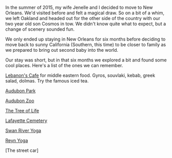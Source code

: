 <!--
title: NOLA
description: A list of some of my favorite spots in New Orleans
-->

In the summer of 2015, my wife Jenelle and I decided to move to New Orleans.
We'd visited before and felt a magical draw. So on a bit of a whim, we left
Oakland and headed out for the other side of the country with our two year old
son Cosmos in tow. We didn't know quite what to expect, but a change of scenery
sounded fun.

We only ended up staying in New Orleans for six months before deciding to move
back to sunny California (Southern, this time) to be closer to family as we
prepared to bring out second baby into the world.

Our stay was short, but in that six months we explored a bit and found some
cool places. Here's a list of the ones we can remember.

[Lebanon's Cafe](https://goo.gl/NUJUKZ) for middle eastern food. Gyros,
souvlaki, kebab, greek salad, dolmas. Try the famous iced tea.

[Audubon Park]()

[Audubon Zoo]()

[The Tree of Life](http://www.atlasobscura.com/places/the-tree-of-life-2)

[Lafayette Cemetery]()

[Swan River Yoga](https://goo.gl/V4kB4m)

[Reyn Yoga](https://goo.gl/pyGr6L)



[The street car]
